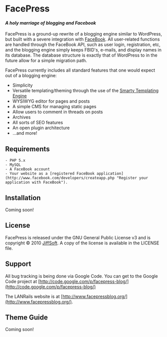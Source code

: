 # FacePress #
#### *A holy marriage of blogging and Facebook* ####

FacePress is a ground-up rewrite of a blogging engine similar to WordPress, but built with a severe integration with [FaceBook](http://www.facebook.com/ "For those of you unfamiliar with FaceBook").  All user-related functions are handled through the FaceBook API, such as user login, registration, etc, and the blogging engine simply keeps FBID's, e-mails, and display names in its database.  The database structure is exactly that of WordPress to in the future allow for a simple migration path.

FacePress currently includes all standard features that one would expect out of a blogging engine:

+   Simplicity
+   Versatile templating/theming through the use of the [Smarty Templating Engine](www.smarty.net/)
+   WYSIWYG editor for pages and posts
+   A simple CMS for managing static pages
+   Allow users to comment in threads on posts
+   Archives
+   All sorts of SEO features
+   An open plugin architecture
+   ...and more!


## Requirements ##

    - PHP 5.x
    - MySQL
    - A FaceBook account
    - Your website as a [registered FaceBook application](http://www.facebook.com/developers/createapp.php "Register your application with FaceBook").


## Installation ##

Coming soon!


## License ##

FacePress is released under the GNU General Public License v3 and is copyright &copy; 2010 [JiffSoft](http://www.jiffsoft.com "JiffSoft").  A copy of the license is available in the LICENSE file.


## Support ##

All bug tracking is being done via Google Code.  You can get to the Google Code project at [http://code.google.com/p/facepress-blog/](http://code.google.com/p/facepress-blog/)

The LANRails website is at [http://www.facepressblog.org/](http://www.facepressblog.org/).


## Theme Guide ##

Coming soon!
